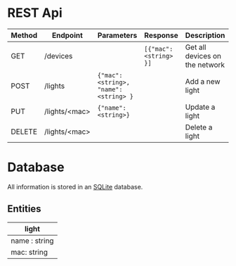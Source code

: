 # REST Api

| Method | Endpoint        | Parameters                             | Response               | Description                    |
|--------|-----------------|----------------------------------------|------------------------|--------------------------------|
| GET    | /devices        |                                        | `[{"mac": <string> }]` | Get all devices on the network |
| POST   | /lights         | `{"mac": <string>, "name": <string> }` |                        | Add a new light                |
| PUT    | /lights/\<mac\> | `{"name": <string>}`                   |                        | Update a light                 |
| DELETE | /lights/\<mac\> |                                        |                        | Delete a light                 |

# Database

All information is stored in an [SQLite](https://sqlite.org) database.

## Entities

| light         |
|---------------|
| name : string |
| mac: string   |


